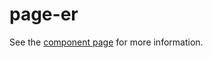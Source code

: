page-er
================

See the [component page](http://addyosmani.github.io/page-er) for more information.